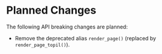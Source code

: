 <!-- SPDX-FileCopyrightText: 2022 geisserml <geisserml@gmail.com> -->
<!-- SPDX-License-Identifier: CC-BY-4.0 -->

Planned Changes
===============

The following API breaking changes are planned:
* Remove the deprecated alias `render_page()` (replaced by `render_page_topil()`).
